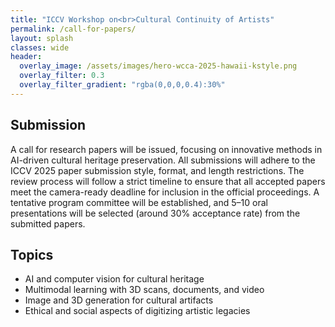 ```yaml
---
title: "ICCV Workshop on<br>Cultural Continuity of Artists"
permalink: /call-for-papers/
layout: splash
classes: wide
header:
  overlay_image: /assets/images/hero-wcca-2025-hawaii-kstyle.png
  overlay_filter: 0.3
  overlay_filter_gradient: "rgba(0,0,0,0.4):30%"
---
```


## Submission

A call for research papers will be issued, focusing on innovative methods in AI-driven cultural heritage preservation. All submissions will adhere to the ICCV 2025 paper submission style, format, and length restrictions. The review process will follow a strict timeline to ensure that all accepted papers meet the camera-ready deadline for inclusion in the official proceedings. A tentative program committee will be established, and 5–10 oral presentations will be selected (around 30% acceptance rate) from the submitted papers.


## Topics
- AI and computer vision for cultural heritage
- Multimodal learning with 3D scans, documents, and video
- Image and 3D generation for cultural artifacts
- Ethical and social aspects of digitizing artistic legacies
